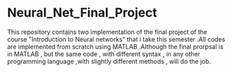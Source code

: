 # Neural_Net_Final_Project
This repository contains two implementation of the final project of the course "Introduction to Neural networks" that i take this semester .All codes are implemented from scratch using MATLAB .Although the final prorpsal is in MATLAB , but the same code , with different syntax , in any other programming language ,with slightly different methods , will do the job.
